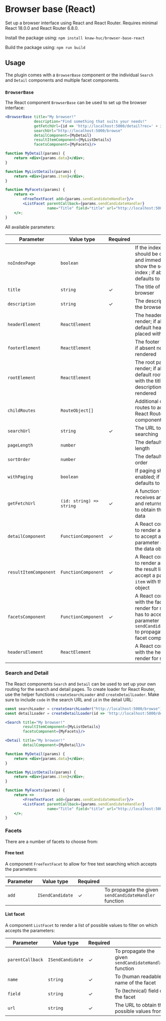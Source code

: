 # Browser base (React)

Set up a browser interface using React and React Router. Requires minimal React 18.0.0 and React Router 6.8.0.

Install the package using:
`npm install knaw-huc/browser-base-react`

Build the package using:
`npm run build`

## Usage

The plugin comes with a `BrowserBase` component or the individual `Search` and `Detail` components and multiple facet
components.

### `BrowserBase`

The React component `BrowserBase` can be used to set up the browser interface:

```jsx
<BrowserBase title="My browser!"
             description="Find something that suits your needs!"
             getFetchUrl={id => 'http://localhost:5000/detail?rec=' + id}
             searchUrl="http://localhost:5000/browse"
             detailComponent={MyDetail}
             resultItemComponent={MyListDetails}
             facetsComponent={MyFacets}/>

function MyDetail(params) {
    return <div>{params.data}</div>;
}

function MyListDetails(params) {
    return <div>{params.item}</div>;
}

function MyFacets(params) {
    return <>
        <FreeTextFacet add={params.sendCandidateHandler}/>
        <ListFacet parentCallback={params.sendCandidateHandler}
                   name="Title" field="title" url="http://localhost:5000/facet"/>
    </>;
}
```

All available parameters:

| Parameter             | Value type               | Required |                                                                                                                                                  |
|-----------------------|--------------------------|----------|--------------------------------------------------------------------------------------------------------------------------------------------------|
| `noIndexPage`         | `boolean`                |          | If the index page should be disabled and immediately show the search index ; if absent it defaults to `false`                                    |   
| `title`               | `string`                 | ✓        | The title of the browser                                                                                                                         |
| `description`         | `string`                 | ✓        | The description of the browser                                                                                                                   |
| `headerElement`       | `ReactElement`           |          | The header to render; if absent a default header is placed with the title                                                                        |
| `footerElement`       | `ReactElement`           |          | The footer to render; if absent no footer is rendered                                                                                            |
| `rootElement`         | `ReactElement`           |          | The root page to render; if absent a default root page with the title and description is rendered                                                |
| `childRoutes`         | `RouteObject[]`          |          | Additional child routes to add to the React Router component                                                                                     |
| `searchUrl`           | `string`                 | ✓        | The URL to use for searching                                                                                                                     |
| `pageLength`          | `number`                 |          | The default page length                                                                                                                          |
| `sortOrder`           | `number`                 |          | The default sort order                                                                                                                           |
| `withPaging`          | `boolean`                |          | If paging should be enabled; if absent it defaults to `false`                                                                                    |
| `getFetchUrl`         | `(id: string) => string` | ✓        | A function that receives an identifier and returns the URL to obtain the item data                                                               |
| `detailComponent`     | `FunctionComponent`      | ✓        | A React component to render an item; has to accept a parameter `data` with the data object                                                       |
| `resultItemComponent` | `FunctionComponent`      | ✓        | A React component to render an item in the result list; has to accept a parameter `item` with the item object                                    |
| `facetsComponent`     | `FunctionComponent`      | ✓        | A React component with the facets to render for searching; has to accept a parameter `sendCandidateHandler` to propagate to the facet components |
| `headersElement`      | `ReactElement`           |          | A React component with the headers to render for searching                                                                                       |

### Search and Detail

The React components `Search` and `Detail` can be used to set up your own routing for the search and detail pages. To
create loader for React Router, use the helper functions `createSearchLoader` and `createDetailLoader`. Make sure to
include `code` in the search URL and `id` in the detail URL:

```jsx
const searchLoader = createSearchLoader("http://localhost:5000/browse");
const detailLoader = createDetailLoader(id => 'http://localhost:5000/detail?rec=' + id);

<Search title="My browser!"
        resultItemComponent={MyListDetails}
        facetsComponent={MyFacets}/>

<Detail title="My browser!"
        detailComponent={MyDetail}/>

function MyDetail(params) {
    return <div>{params.data}</div>;
}

function MyListDetails(params) {
    return <div>{params.item}</div>;
}

function MyFacets(params) {
    return <>
        <FreeTextFacet add={params.sendCandidateHandler}/>
        <ListFacet parentCallback={params.sendCandidateHandler}
                   name="Title" field="title" url="http://localhost:5000/facet"/>
    </>;
}
```

### Facets

There are a number of facets to choose from:

#### Free text

A component `FreeTextFacet` to allow for free text searching which accepts the parameters:

| Parameter | Value type       | Required |                                                        |
|-----------|------------------|----------|--------------------------------------------------------|
| `add`     | `ISendCandidate` | ✓        | To propagate the given `sendCandidateHandler` function |    

#### List facet

A component `ListFacet` to render a list of possible values to filter on which accepts the parameters:

| Parameter        | Value type       | Required |                                                        |
|------------------|------------------|----------|--------------------------------------------------------|
| `parentCallback` | `ISendCandidate` | ✓        | To propagate the given `sendCandidateHandler` function |     
| `name`           | `string`         | ✓        | To (human readable) name of the facet                  |
| `field`          | `string`         | ✓        | To (technical) field of the facet                      |
| `url`            | `string`         | ✓        | The URL to obtain the possible values from             |
